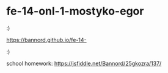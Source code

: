 # fe-14-onl-1-mostyko-egor

:)

https://bannord.github.io/fe-14-

:)


school homework: https://jsfiddle.net/Bannord/25gkozra/137/
